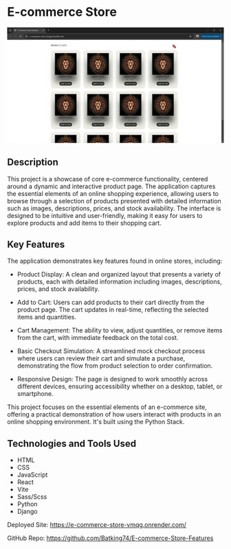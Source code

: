 # E-commerce Store
![Naz E-Commerce Features Project](./E-Commerce%20Store%20Features%20Project-8_18_2024.webp)

## Description
This project is a showcase of core e-commerce functionality, centered around a dynamic and interactive product page. The application captures the essential elements of an online shopping experience, allowing users to browse through a selection of products presented with detailed information such as images, descriptions, prices, and stock availability. The interface is designed to be intuitive and user-friendly, making it easy for users to explore products and add items to their shopping cart.

## Key Features
The application demonstrates key features found in online stores, including:

- Product Display: A clean and organized layout that presents a variety of products, each with detailed information including images, descriptions, prices, and stock availability.

- Add to Cart: Users can add products to their cart directly from the product page. The cart updates in real-time, reflecting the selected items and quantities.

- Cart Management: The ability to view, adjust quantities, or remove items from the cart, with immediate feedback on the total cost.

- Basic Checkout Simulation: A streamlined mock checkout process where users can review their cart and simulate a purchase, demonstrating the flow from product selection to order confirmation.

- Responsive Design: The page is designed to work smoothly across different devices, ensuring accessibility whether on a desktop, tablet, or smartphone.

This project focuses on the essential elements of an e-commerce site, offering a practical demonstration of how users interact with products in an online shopping environment. It's built using the Python Stack.

## Technologies and Tools Used
- HTML
- CSS
- JavaScript
- React
- Vite
- Sass/Scss
- Python
- Django

Deployed Site: https://e-commerce-store-vmqg.onrender.com/

GitHub Repo: https://github.com/Batking74/E-commerce-Store-Features
